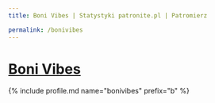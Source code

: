 ```yaml
---
title: Boni Vibes | Statystyki patronite.pl | Patromierz

permalink: /bonivibes
---
```


# [Boni Vibes](https://patronite.pl/bonivibes)

{% include profile.md name="bonivibes" prefix="b" %}
